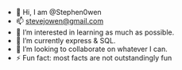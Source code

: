 - 👋 Hi, I am @Stephen0wen
- 📫 stevejowen@gmail.com
- 👀 I’m interested in learning as much as possible.
- 🌱 I’m currently express & SQL.
- 💞️ I’m looking to collaborate on whatever I can.
- ⚡ Fun fact: most facts are not outstandingly fun

<!---
Stephen0wen/Stephen0wen is a ✨ special ✨ repository because its `README.md` (this file) appears on your GitHub profile.
You can click the Preview link to take a look at your changes.
--->

